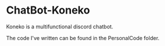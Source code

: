 # ChatBot-Koneko
Koneko is a multifunctional discord chatbot.

The code I've written can be found in the PersonalCode folder. 
